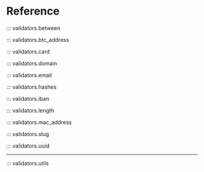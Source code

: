 # Reference

::: validators.between

::: validators.btc_address

::: validators.card

::: validators.domain

::: validators.email

::: validators.hashes

::: validators.iban

<!-- ::: validators.ip_address -->

::: validators.length

::: validators.mac_address

::: validators.slug

<!-- ::: validators.url -->

::: validators.uuid

---

::: validators.utils
